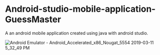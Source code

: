 # Android-studio-mobile-application-GuessMaster
A an android mobile application created using java with android studio.

![Android Emulator - Android_Accelerated_x86_Nougat_5554 2019-03-11 5_32_49 PM](https://user-images.githubusercontent.com/46120322/54159618-c4559d00-4423-11e9-9a22-c1c296193f78.png)
